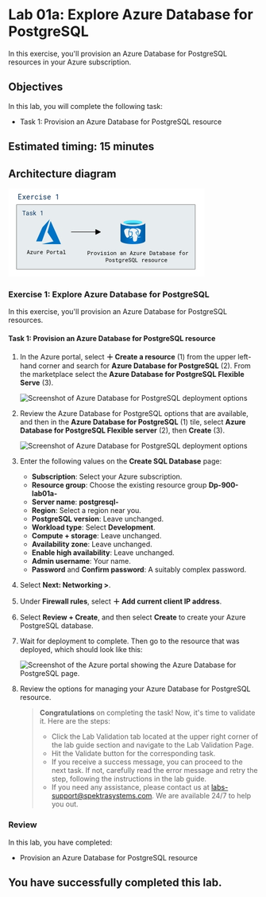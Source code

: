 # Lab 01a: Explore Azure Database for PostgreSQL

In this exercise, you'll provision an Azure Database for PostgreSQL resources in your Azure subscription.
## Objectives

In this lab, you will complete the following task:

+ Task 1: Provision an Azure Database for PostgreSQL resource
  
## Estimated timing: 15 minutes

## Architecture diagram

![](images/sc900module1a.png)  

### Exercise 1: Explore Azure Database for PostgreSQL

In this exercise, you'll provision an Azure Database for PostgreSQL resources.

#### Task 1: Provision an Azure Database for PostgreSQL resource
 
1. In the Azure portal, select **&#65291; Create a resource** (1) from the upper left-hand corner and search for **Azure Database for PostgreSQL** (2).  From the marketplace select the **Azure Database for PostgreSQL Flexible Serve** (3).
 
    ![Screenshot of Azure Database for PostgreSQL deployment options](images/dp900-1a-1(1).png)

1. Review the Azure Database for PostgreSQL options that are available, and then in the **Azure Database for PostgreSQL** (1) tile, select **Azure Database for PostgreSQL Flexible server** (2), then **Create** (3).

    ![Screenshot of Azure Database for PostgreSQL deployment options](images/dp900-1a-2(1).png)

1. Enter the following values on the **Create SQL Database** page:
    - **Subscription**: Select your Azure subscription.
    - **Resource group**: Choose the existing resource group **Dp-900-lab01a-<inject key="DeploymentID" enableCopy="false"/>**
    - **Server name**: **postgresql-<inject key="DeploymentID" enableCopy="false"/>**
    - **Region**: Select a region near you.
    - **PostgreSQL version**: Leave unchanged.
    - **Workload type**: Select **Development**.
    - **Compute + storage**: Leave unchanged.
    - **Availability zone**: Leave unchanged.
    - **Enable high availability**: Leave unchanged.
    - **Admin username**: Your name.
    - **Password** and **Confirm password**: A suitably complex password.

1. Select **Next: Networking >**.

1. Under **Firewall rules**, select **&#65291; Add current client IP address**.

1. Select **Review + Create**, and then select **Create** to create your Azure PostgreSQL database.

1. Wait for deployment to complete. Then go to the resource that was deployed, which should look like this:

    ![Screenshot of the Azure portal showing the Azure Database for PostgreSQL page.](images/dp900-1a-3(1-1).png)

1. Review the options for managing your Azure Database for PostgreSQL resource.

    > **Congratulations** on completing the task! Now, it's time to validate it. Here are the steps:
    > - Click the Lab Validation tab located at the upper right corner of the lab guide section and navigate to the Lab Validation Page.
    > - Hit the Validate button for the corresponding task.
    > - If you receive a success message, you can proceed to the next task. If not, carefully read the error message and retry the step, following the instructions in the lab guide.
    > - If you need any assistance, please contact us at labs-support@spektrasystems.com. We are available 24/7 to help you out.

### Review
In this lab, you have completed:
- Provision an Azure Database for PostgreSQL resource
  
## You have successfully completed this lab.
